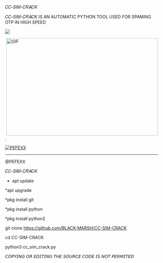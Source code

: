 𝐶𝐶-𝑆𝐼𝑀-𝐶𝑅𝐴𝐶𝐾

𝐶𝐶-𝑆𝐼𝑀-𝐶𝑅𝐴𝐶𝐾 IS AN AUTOMATIC PYTHON TOOL USED FOR SPAMING OTP IN HIGH SPEED 

<p>

   <img src= "https://camo.githubusercontent.com/71b837571c48af3aa60a73dbc9d5936aa359d78efbfa8a6743cbbbc16b80ef4d/68747470733a2f2f63646e2e646973636f72646170702e636f6d2f6174746163686d656e74732f3830353930323039333930363630383138362f3830353931333937323533353539303932322f74656e6f722e676966"/>

</p>

<img align="right" alt="GIF" src="https://github.com/abhisheknaiidu/abhisheknaiidu/blob/master/code.gif?raw=true" width="500" height="320" />

.

<p align="center">

<a href="https://wa.me/+994409727638"><img title="PEFEXX" src="https://img.shields.io/badge/PEFEXX-CONTACT ME ON-PEFEX/PEFEXX%20SMILE?color=Blue&style=for-the-badge&logo=whatsapp"></a>

<p align="center">

---

@PEFEXX


𝐶𝐶-𝑆𝐼𝑀-𝐶𝑅𝐴𝐶𝐾

* apt update 

*apt upgrade 

*pkg install git 

*pkg install python

*pkg install python2 

git clone https://github.com/BLACK-MARSH/CC-SIM-CRACK

cd CC-SIM-CRACK

python3 cc_sim_crack.py



𝘊𝘖𝘗𝘠𝘐𝘕𝘎 𝘖𝘙 𝘌𝘋𝘐𝘛𝘐𝘕𝘎 𝘛𝘏𝘌 𝘚𝘖𝘜𝘙𝘊𝘌 𝘊𝘖𝘋𝘌 𝘐𝘚 𝘕𝘖𝘛 𝘗𝘌𝘙𝘔𝘐𝘛𝘌𝘋

  
   
 
